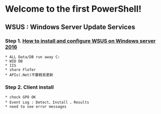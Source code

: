 # Welcome to the first PowerShell!
## WSUS : Windows Server Update Services 
### Step 1. [How to install and configure WSUS on Windows server 2016](https://0857.000webhostapp.com/windows/how-to-install-and-configure-wsus-on-windows-server-2016-part-1/)
```
* ALL Data/DB run away C:
* WID DB
* IIS
* share Flofer
* APIs(.Net)不要輕易更新
```
### Step 2. Client install
```
* check GPO OK
* Event Log : Detect、Install 、Results
* need to see error messages
```
